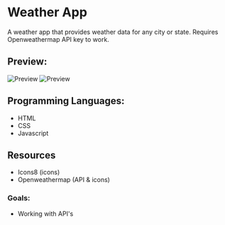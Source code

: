 # Weather App
A weather app that provides weather data for any city or state.
Requires Openweathermap API key to work.

## Preview:
![Preview](/images/preview1.png)
![Preview](/images/preview2.png)

## Programming Languages:
* HTML
* CSS
* Javascript

## Resources
* Icons8 (icons)
* Openweathermap (API & icons)

### Goals:
* Working with API's
